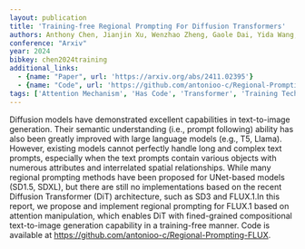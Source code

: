 ```yaml
---
layout: publication
title: 'Training-free Regional Prompting For Diffusion Transformers'
authors: Anthony Chen, Jianjin Xu, Wenzhao Zheng, Gaole Dai, Yida Wang, Renrui Zhang, Haofan Wang, Shanghang Zhang
conference: "Arxiv"
year: 2024
bibkey: chen2024training
additional_links:
  - {name: "Paper", url: 'https://arxiv.org/abs/2411.02395'}
  - {name: "Code", url: 'https://github.com/antonioo-c/Regional-Prompting-FLUX'}
tags: ['Attention Mechanism', 'Has Code', 'Transformer', 'Training Techniques', 'Model Architecture', 'Merging', 'Prompting', 'Pretraining Methods']
---
```

Diffusion models have demonstrated excellent capabilities in text-to-image
generation. Their semantic understanding (i.e., prompt following) ability has
also been greatly improved with large language models (e.g., T5, Llama).
However, existing models cannot perfectly handle long and complex text prompts,
especially when the text prompts contain various objects with numerous
attributes and interrelated spatial relationships. While many regional
prompting methods have been proposed for UNet-based models (SD1.5, SDXL), but
there are still no implementations based on the recent Diffusion Transformer
(DiT) architecture, such as SD3 and FLUX.1.In this report, we propose and
implement regional prompting for FLUX.1 based on attention manipulation, which
enables DiT with fined-grained compositional text-to-image generation
capability in a training-free manner. Code is available at
https://github.com/antonioo-c/Regional-Prompting-FLUX.
